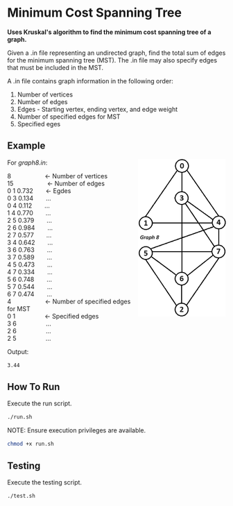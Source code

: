 # Minimum Cost Spanning Tree

**Uses Kruskal's algorithm to find the minimum cost spanning tree of a graph.**

Given a .in file representing an undirected graph, find the total sum of edges for the minimum spanning tree (MST). The .in file may also specify edges that must be included in the MST.

A .in file contains graph information in the following order:
1. Number of vertices
1. Number of edges
1. Edges - Starting vertex, ending vertex, and edge weight
1. Number of specified edges for MST
1. Specified eges

## Example

<img align="right" src="https://github.com/bbat2575/Minimum-Cost-Spanning-Tree/blob/main/graphs/graph8.png" style="width: 40%;">

For *graph8.in*:

8 &emsp;&emsp;&emsp;&emsp;&emsp; <- Number of vertices  
15 &emsp;&emsp;&emsp;&emsp;&emsp; <- Number of edges  
0 1 0.732 &emsp;&ensp; <- Egdes  
0 3 0.134 &emsp;&ensp; ...  
0 4 0.112 &emsp;&ensp; ...  
1 4 0.770 &emsp;&ensp; ...  
2 5 0.379 &emsp;&ensp; ...  
2 6 0.984 &emsp;&ensp; ...  
2 7 0.577 &emsp;&ensp; ...  
3 4 0.642 &emsp;&ensp; ...  
3 6 0.763 &emsp;&ensp; ...  
3 7 0.589 &emsp;&ensp; ...  
4 5 0.473 &emsp;&ensp; ...  
4 7 0.334 &emsp;&ensp; ...  
5 6 0.748 &emsp;&ensp; ...  
5 7 0.544 &emsp;&ensp; ...  
6 7 0.474 &emsp;&ensp; ...  
4 &emsp;&emsp;&emsp;&emsp;&emsp; <- Number of specified edges for MST  
0 1 &emsp;&emsp;&emsp;&emsp;&nbsp; <- Specified edges  
3 6 &emsp;&emsp;&emsp;&emsp;&nbsp; ...  
2 6 &emsp;&emsp;&emsp;&emsp;&nbsp; ...  
2 5 &emsp;&emsp;&emsp;&emsp;&nbsp; ...  

Output:

```bash
3.44
```

## How To Run

Execute the run script.

```bash
./run.sh
```

NOTE: Ensure execution privileges are available.

```bash
chmod +x run.sh
```

## Testing

Execute the testing script.

```bash
./test.sh
```